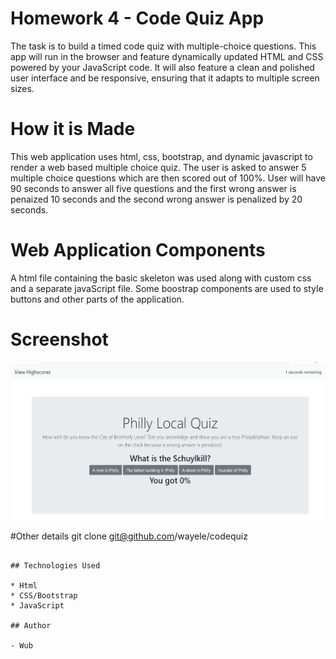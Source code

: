 # Homework 4 - Code Quiz App
The task is to build a timed code quiz with multiple-choice questions. This app will run in the browser and feature dynamically updated HTML and CSS powered by your JavaScript code. It will also feature a clean and polished user interface and be responsive, ensuring that it adapts to multiple screen sizes.

# How it is Made

This web application uses html, css, bootstrap, and dynamic javascript to render a web based multiple choice quiz.  The user is asked to answer 5 multiple choice questions which are then scored out of 100%. User will have 90 seconds to answer all five questions and the first wrong answer is penaized 10 seconds and the second wrong answer is penalized by 20 seconds. 

# Web Application Components

A html file containing the basic skeleton was used along with custom css and a separate javaScript file. Some boostrap components are used to style buttons and other parts of the application.

# Screenshot
<img src="./image.png">

#Other details
git clone git@github.com/wayele/codequiz


```

## Technologies Used

* Html
* CSS/Bootstrap
* JavaScript

## Author

- Wub




